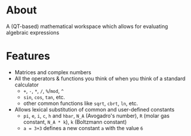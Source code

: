 # About
A (QT-based) mathematical workspace which allows for evaluating algebraic expressions

# Features
+ Matrices and complex numbers
+ All the operators & functions you think of when you think of a standard calculator
  + `+`, `-`, `*`, `/`, `%`/`mod`, `^`
  + `sin`, `cos`, `tan`, etc.
  + other common functions like `sqrt`, `cbrt`, `ln`, etc.
+ Allows lexical substitution of common and user-defined constants
  + `pi`, `e`, `i`, `c`, `h` and `hbar`, `N_A` (Avogadro's number), `R` (molar gas constant, `N_A * k`), `k` (Boltzmann constant)
  + `a = 3+3` defines a new constant `a` with the value `6`
